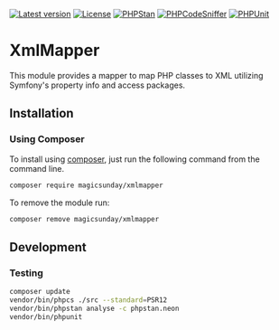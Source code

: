 [![Latest version](https://img.shields.io/github/v/release/magicsunday/xmlmapper?sort=semver)](https://github.com/magicsunday/xmlmapper/releases/latest)
[![License](https://img.shields.io/github/license/magicsunday/xmlmapper)](https://github.com/magicsunday/xmlmapper/blob/main/LICENSE)
[![PHPStan](https://github.com/magicsunday/xmlmapper/actions/workflows/phpstan.yml/badge.svg)](https://github.com/magicsunday/xmlmapper/actions/workflows/phpstan.yml)
[![PHPCodeSniffer](https://github.com/magicsunday/xmlmapper/actions/workflows/phpcs.yml/badge.svg)](https://github.com/magicsunday/xmlmapper/actions/workflows/phpcs.yml)
[![PHPUnit](https://github.com/magicsunday/xmlmapper/actions/workflows/phpunit.yml/badge.svg)](https://github.com/magicsunday/xmlmapper/actions/workflows/phpunit.yml)


# XmlMapper
This module provides a mapper to map PHP classes to XML utilizing Symfony's property info and access packages.

## Installation

### Using Composer
To install using [composer](https://getcomposer.org/), just run the following command from the command line.

```bash
composer require magicsunday/xmlmapper
```

To remove the module run:
```bash
composer remove magicsunday/xmlmapper
```


## Development

### Testing
```bash
composer update
vendor/bin/phpcs ./src --standard=PSR12
vendor/bin/phpstan analyse -c phpstan.neon
vendor/bin/phpunit
```
